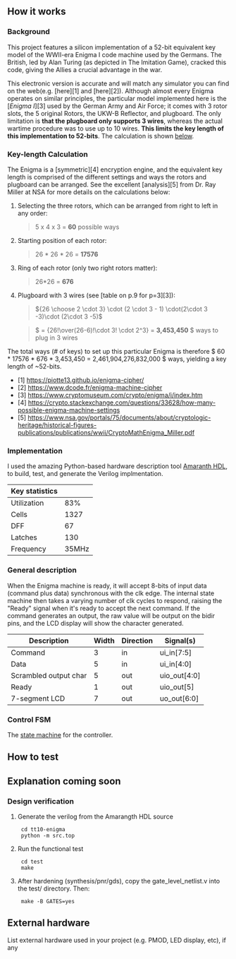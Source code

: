 <!---

This file is used to generate your project datasheet. Please fill in the information below and delete any unused
sections.

You can also include images in this folder and reference them in the markdown. Each image must be less than
512 kb in size, and the combined size of all images must be less than 1 MB.
-->

## How it works

### Background
This project features a silicon implementation of a 52-bit equivalent key model
of the WWII-era Enigma I code machine used by the Germans.  The British, led by
Alan Turing (as depicted in The Imitation Game), cracked this code, giving the
Allies a crucial advantage in the war.

This electronic version is accurate and will match any simulator you can find
on the web(e.g. [here][1] and [here][2]).  Although almost every Enigma operates
on similar principles, the particular model implemented here is 
the [*Enigma I*][3] used by the German Army and Air Force; it comes with 3 rotor
slots, the 5 original Rotors, the UKW-B Reflector, and plugboard.  The only
limitation is **that the plugboard only supports 3 wires**, whereas the actual
wartime procedure was to use up to 10 wires.  **This limits the key length of 
this implementation to 52-bits**.  The calculation is shown [below](#key-length-calculation).

### Key-length Calculation
The Enigma is a [symmetric][4] encryption engine, and the equivalent key length is comprised
of the different settings and ways the rotors and plugboard can be arranged.  See the 
excellent [analysis][5] from Dr. Ray Miller at NSA for more details on the calculations
below:

1. Selecting the three rotors, which can be arranged from right to left in any order:
    > 5 x 4 x 3 = **60** possible ways
2. Starting position of each rotor:
    > 26 * 26 * 26 = **17576**
3. Ring of each rotor (only two right rotors matter):
    > 26*26 = **676**
4. Plugboard with 3 wires (see [table on p.9 for p=3][3]):
    > ${26 \choose 2 \cdot 3} \cdot (2 \cdot 3 - 1) \cdot(2\cdot 3 -3)\cdot (2\cdot 3 -5)$

    > $ = {26!\over(26-6)!\cdot 3! \cdot 2^3} = **3,453,450** $ ways to plug in 3 wires

The total ways (# of keys) to set up this particular Enigma is therefore $ 60 * 17576 * 676 * 3,453,450 =  2,461,904,276,832,000 $ ways, yielding a key length of ~52-bits.

- [1] https://piotte13.github.io/enigma-cipher/
- [2] https://www.dcode.fr/enigma-machine-cipher
- [3] https://www.cryptomuseum.com/crypto/enigma/i/index.htm
- [4] https://crypto.stackexchange.com/questions/33628/how-many-possible-enigma-machine-settings
- [5] https://www.nsa.gov/portals/75/documents/about/cryptologic-heritage/historical-figures-publications/publications/wwii/CryptoMathEnigma_Miller.pdf

### Implementation
I used the amazing Python-based hardware description tool [Amaranth HDL](https://amaranth-lang.org/docs/amaranth/latest/), to build, test, and generate the Verilog 
implmentation. 

| Key statistics |  |
|-------------|-----|
| Utilization | 83% |
| Cells  | 1327|
| DFF    | 67 |
| Latches| 130|
| Frequency| 35MHz |

### General description
When the Enigma machine is ready, it will accept 8-bits of input data (command plus data)
synchronous with the clk edge.  The 
internal state machine then takes a varying number of clk cycles to respond,
raising the "Ready" signal when it's ready to accept the next command.  If the
command generates an output, the raw value will be output on the bidir pins,
and the LCD display will show the character generated.

|Description | Width| Direction | Signal(s)|
|------------|------|----|----|
|Command |3 | in | ui_in[7:5]|
|Data    |5 | in | ui_in[4:0]| 
|Scrambled output char| 5 | out | uio_out[4:0]|
|Ready | 1 |  out |uio_out[5]|
|7-segment LCD| 7| out | uo_out[6:0]|


### Control FSM
The [state machine](fsm.md) for the controller.


## How to test

## Explanation coming soon

### Design verification

1. Generate the verilog from the Amarangth HDL source

        cd tt10-enigma
        python -m src.top

2. Run the functional test

        cd test
        make

3. After hardening (synthesis/pnr/gds), copy the gate_level_netlist.v into the test/ directory.  Then:

        make -B GATES=yes


## External hardware

List external hardware used in your project (e.g. PMOD, LED display, etc), if any
